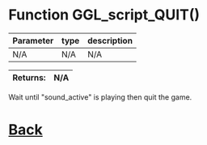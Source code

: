 # Function GGL_script_QUIT()

 Parameter    |  type   |              description                   |
|--           |       --|--                                          |
|   N/A      | N/A | N/A

| Returns:  | N/A |
|--         |                             --|

Wait until "sound_active" is playing then quit the game.

# [Back](https://github.com/Ced30/GML-GUI-Library-GGL-Documentation/blob/main/API/GGL_sub%20Functions.md)
